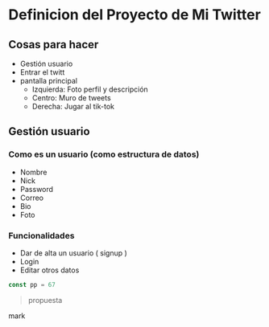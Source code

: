 # Definicion del Proyecto de Mi Twitter

## Cosas para hacer

- Gestión usuario
- Entrar el twitt
- pantalla principal 
    - Izquierda: Foto perfil y descripción
    - Centro: Muro de tweets
    - Derecha: Jugar al tik-tok

## Gestión usuario

### Como es un usuario (como estructura de datos)

- Nombre
- Nick
- Password
- Correo
- Bio
- Foto

### Funcionalidades

- Dar de alta un usuario ( signup )
- Login
- Editar otros datos




```js
const pp = 67
```

> propuesta

mark

